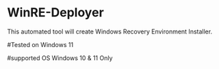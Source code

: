 # WinRE-Deployer
This automated tool will create Windows Recovery Environment Installer.


#Tested on Windows 11

#supported OS
Windows 10 & 11 Only
